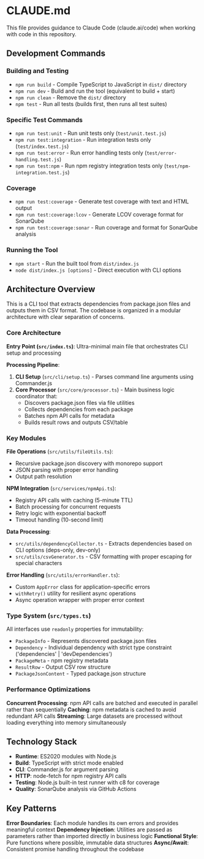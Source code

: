 # CLAUDE.md

This file provides guidance to Claude Code (claude.ai/code) when working with code in this repository.

## Development Commands

### Building and Testing
- `npm run build` - Compile TypeScript to JavaScript in `dist/` directory
- `npm run dev` - Build and run the tool (equivalent to build + start)
- `npm run clean` - Remove the `dist/` directory
- `npm test` - Run all tests (builds first, then runs all test suites)

### Specific Test Commands
- `npm run test:unit` - Run unit tests only (`test/unit.test.js`)
- `npm run test:integration` - Run integration tests only (`test/index.test.js`)
- `npm run test:error` - Run error handling tests only (`test/error-handling.test.js`)
- `npm run test:npm` - Run npm registry integration tests only (`test/npm-integration.test.js`)

### Coverage
- `npm run test:coverage` - Generate test coverage with text and HTML output
- `npm run test:coverage:lcov` - Generate LCOV coverage format for SonarQube
- `npm run test:coverage:sonar` - Run coverage and format for SonarQube analysis

### Running the Tool
- `npm start` - Run the built tool from `dist/index.js`
- `node dist/index.js [options]` - Direct execution with CLI options

## Architecture Overview

This is a CLI tool that extracts dependencies from package.json files and outputs them in CSV format. The codebase is organized in a modular architecture with clear separation of concerns.

### Core Architecture

**Entry Point (`src/index.ts`)**: Ultra-minimal main file that orchestrates CLI setup and processing

**Processing Pipeline**:
1. **CLI Setup** (`src/cli/setup.ts`) - Parses command line arguments using Commander.js
2. **Core Processor** (`src/core/processor.ts`) - Main business logic coordinator that:
   - Discovers package.json files via file utilities
   - Collects dependencies from each package
   - Batches npm API calls for metadata
   - Builds result rows and outputs CSV/table

### Key Modules

**File Operations** (`src/utils/fileUtils.ts`):
- Recursive package.json discovery with monorepo support
- JSON parsing with proper error handling
- Output path resolution

**NPM Integration** (`src/services/npmApi.ts`):
- Registry API calls with caching (5-minute TTL)
- Batch processing for concurrent requests
- Retry logic with exponential backoff
- Timeout handling (10-second limit)

**Data Processing**:
- `src/utils/dependencyCollector.ts` - Extracts dependencies based on CLI options (deps-only, dev-only)
- `src/utils/csvGenerator.ts` - CSV formatting with proper escaping for special characters

**Error Handling** (`src/utils/errorHandler.ts`):
- Custom `AppError` class for application-specific errors
- `withRetry()` utility for resilient async operations
- Async operation wrapper with proper error context

### Type System (`src/types.ts`)

All interfaces use `readonly` properties for immutability:
- `PackageInfo` - Represents discovered package.json files
- `Dependency` - Individual dependency with strict type constraint ('dependencies' | 'devDependencies')
- `PackageMeta` - npm registry metadata
- `ResultRow` - Output CSV row structure
- `PackageJsonContent` - Typed package.json structure

### Performance Optimizations

**Concurrent Processing**: npm API calls are batched and executed in parallel rather than sequentially
**Caching**: npm metadata is cached to avoid redundant API calls
**Streaming**: Large datasets are processed without loading everything into memory simultaneously

## Technology Stack

- **Runtime**: ES2020 modules with Node.js
- **Build**: TypeScript with strict mode enabled
- **CLI**: Commander.js for argument parsing
- **HTTP**: node-fetch for npm registry API calls
- **Testing**: Node.js built-in test runner with c8 for coverage
- **Quality**: SonarQube analysis via GitHub Actions

## Key Patterns

**Error Boundaries**: Each module handles its own errors and provides meaningful context
**Dependency Injection**: Utilities are passed as parameters rather than imported directly in business logic
**Functional Style**: Pure functions where possible, immutable data structures
**Async/Await**: Consistent promise handling throughout the codebase